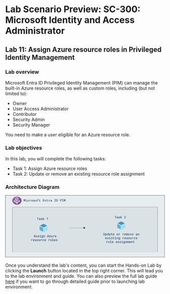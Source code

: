 # Lab Scenario Preview: SC-300:  Microsoft Identity and Access Administrator 

## Lab 11: Assign Azure resource roles in Privileged Identity Management

### Lab overview

Microsoft Entra ID Privileged Identity Management (PIM) can manage the built-in Azure resource roles, as well as custom roles, including (but not limited to):

- Owner
- User Access Administrator
- Contributor
- Security Admin
- Security Manager

You need to make a user eligible for an Azure resource role.

### Lab objectives
In this lab, you will complete the following tasks:

+ Task 1: Assign Azure resource roles
+ Task 2: Update or remove an existing resource role assignment

### Architecture Diagram

   ![](./media/arch011.png)


Once you understand the lab's content, you can start the Hands-on Lab by clicking the **Launch** button located in the top right corner. This will lead you to the lab environment and guide. You can also preview the full lab guide [here](https://experience.cloudlabs.ai/#/labguidepreview/0520fca7-780d-47c2-bae3-b303ad2e66b7) if you want to go through detailed guide prior to launching lab environment.
